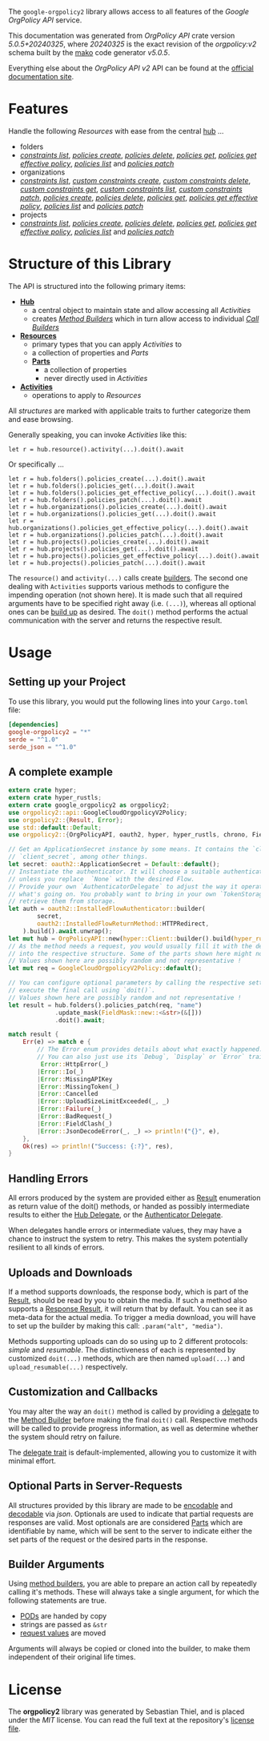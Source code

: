 <!---
DO NOT EDIT !
This file was generated automatically from 'src/generator/templates/api/README.md.mako'
DO NOT EDIT !
-->
The `google-orgpolicy2` library allows access to all features of the *Google OrgPolicy API* service.

This documentation was generated from *OrgPolicy API* crate version *5.0.5+20240325*, where *20240325* is the exact revision of the *orgpolicy:v2* schema built by the [mako](http://www.makotemplates.org/) code generator *v5.0.5*.

Everything else about the *OrgPolicy API* *v2* API can be found at the
[official documentation site](https://cloud.google.com/orgpolicy/docs/reference/rest/index.html).
# Features

Handle the following *Resources* with ease from the central [hub](https://docs.rs/google-orgpolicy2/5.0.5+20240325/google_orgpolicy2/OrgPolicyAPI) ... 

* folders
 * [*constraints list*](https://docs.rs/google-orgpolicy2/5.0.5+20240325/google_orgpolicy2/api::FolderConstraintListCall), [*policies create*](https://docs.rs/google-orgpolicy2/5.0.5+20240325/google_orgpolicy2/api::FolderPolicyCreateCall), [*policies delete*](https://docs.rs/google-orgpolicy2/5.0.5+20240325/google_orgpolicy2/api::FolderPolicyDeleteCall), [*policies get*](https://docs.rs/google-orgpolicy2/5.0.5+20240325/google_orgpolicy2/api::FolderPolicyGetCall), [*policies get effective policy*](https://docs.rs/google-orgpolicy2/5.0.5+20240325/google_orgpolicy2/api::FolderPolicyGetEffectivePolicyCall), [*policies list*](https://docs.rs/google-orgpolicy2/5.0.5+20240325/google_orgpolicy2/api::FolderPolicyListCall) and [*policies patch*](https://docs.rs/google-orgpolicy2/5.0.5+20240325/google_orgpolicy2/api::FolderPolicyPatchCall)
* organizations
 * [*constraints list*](https://docs.rs/google-orgpolicy2/5.0.5+20240325/google_orgpolicy2/api::OrganizationConstraintListCall), [*custom constraints create*](https://docs.rs/google-orgpolicy2/5.0.5+20240325/google_orgpolicy2/api::OrganizationCustomConstraintCreateCall), [*custom constraints delete*](https://docs.rs/google-orgpolicy2/5.0.5+20240325/google_orgpolicy2/api::OrganizationCustomConstraintDeleteCall), [*custom constraints get*](https://docs.rs/google-orgpolicy2/5.0.5+20240325/google_orgpolicy2/api::OrganizationCustomConstraintGetCall), [*custom constraints list*](https://docs.rs/google-orgpolicy2/5.0.5+20240325/google_orgpolicy2/api::OrganizationCustomConstraintListCall), [*custom constraints patch*](https://docs.rs/google-orgpolicy2/5.0.5+20240325/google_orgpolicy2/api::OrganizationCustomConstraintPatchCall), [*policies create*](https://docs.rs/google-orgpolicy2/5.0.5+20240325/google_orgpolicy2/api::OrganizationPolicyCreateCall), [*policies delete*](https://docs.rs/google-orgpolicy2/5.0.5+20240325/google_orgpolicy2/api::OrganizationPolicyDeleteCall), [*policies get*](https://docs.rs/google-orgpolicy2/5.0.5+20240325/google_orgpolicy2/api::OrganizationPolicyGetCall), [*policies get effective policy*](https://docs.rs/google-orgpolicy2/5.0.5+20240325/google_orgpolicy2/api::OrganizationPolicyGetEffectivePolicyCall), [*policies list*](https://docs.rs/google-orgpolicy2/5.0.5+20240325/google_orgpolicy2/api::OrganizationPolicyListCall) and [*policies patch*](https://docs.rs/google-orgpolicy2/5.0.5+20240325/google_orgpolicy2/api::OrganizationPolicyPatchCall)
* projects
 * [*constraints list*](https://docs.rs/google-orgpolicy2/5.0.5+20240325/google_orgpolicy2/api::ProjectConstraintListCall), [*policies create*](https://docs.rs/google-orgpolicy2/5.0.5+20240325/google_orgpolicy2/api::ProjectPolicyCreateCall), [*policies delete*](https://docs.rs/google-orgpolicy2/5.0.5+20240325/google_orgpolicy2/api::ProjectPolicyDeleteCall), [*policies get*](https://docs.rs/google-orgpolicy2/5.0.5+20240325/google_orgpolicy2/api::ProjectPolicyGetCall), [*policies get effective policy*](https://docs.rs/google-orgpolicy2/5.0.5+20240325/google_orgpolicy2/api::ProjectPolicyGetEffectivePolicyCall), [*policies list*](https://docs.rs/google-orgpolicy2/5.0.5+20240325/google_orgpolicy2/api::ProjectPolicyListCall) and [*policies patch*](https://docs.rs/google-orgpolicy2/5.0.5+20240325/google_orgpolicy2/api::ProjectPolicyPatchCall)




# Structure of this Library

The API is structured into the following primary items:

* **[Hub](https://docs.rs/google-orgpolicy2/5.0.5+20240325/google_orgpolicy2/OrgPolicyAPI)**
    * a central object to maintain state and allow accessing all *Activities*
    * creates [*Method Builders*](https://docs.rs/google-orgpolicy2/5.0.5+20240325/google_orgpolicy2/client::MethodsBuilder) which in turn
      allow access to individual [*Call Builders*](https://docs.rs/google-orgpolicy2/5.0.5+20240325/google_orgpolicy2/client::CallBuilder)
* **[Resources](https://docs.rs/google-orgpolicy2/5.0.5+20240325/google_orgpolicy2/client::Resource)**
    * primary types that you can apply *Activities* to
    * a collection of properties and *Parts*
    * **[Parts](https://docs.rs/google-orgpolicy2/5.0.5+20240325/google_orgpolicy2/client::Part)**
        * a collection of properties
        * never directly used in *Activities*
* **[Activities](https://docs.rs/google-orgpolicy2/5.0.5+20240325/google_orgpolicy2/client::CallBuilder)**
    * operations to apply to *Resources*

All *structures* are marked with applicable traits to further categorize them and ease browsing.

Generally speaking, you can invoke *Activities* like this:

```Rust,ignore
let r = hub.resource().activity(...).doit().await
```

Or specifically ...

```ignore
let r = hub.folders().policies_create(...).doit().await
let r = hub.folders().policies_get(...).doit().await
let r = hub.folders().policies_get_effective_policy(...).doit().await
let r = hub.folders().policies_patch(...).doit().await
let r = hub.organizations().policies_create(...).doit().await
let r = hub.organizations().policies_get(...).doit().await
let r = hub.organizations().policies_get_effective_policy(...).doit().await
let r = hub.organizations().policies_patch(...).doit().await
let r = hub.projects().policies_create(...).doit().await
let r = hub.projects().policies_get(...).doit().await
let r = hub.projects().policies_get_effective_policy(...).doit().await
let r = hub.projects().policies_patch(...).doit().await
```

The `resource()` and `activity(...)` calls create [builders][builder-pattern]. The second one dealing with `Activities` 
supports various methods to configure the impending operation (not shown here). It is made such that all required arguments have to be 
specified right away (i.e. `(...)`), whereas all optional ones can be [build up][builder-pattern] as desired.
The `doit()` method performs the actual communication with the server and returns the respective result.

# Usage

## Setting up your Project

To use this library, you would put the following lines into your `Cargo.toml` file:

```toml
[dependencies]
google-orgpolicy2 = "*"
serde = "^1.0"
serde_json = "^1.0"
```

## A complete example

```Rust
extern crate hyper;
extern crate hyper_rustls;
extern crate google_orgpolicy2 as orgpolicy2;
use orgpolicy2::api::GoogleCloudOrgpolicyV2Policy;
use orgpolicy2::{Result, Error};
use std::default::Default;
use orgpolicy2::{OrgPolicyAPI, oauth2, hyper, hyper_rustls, chrono, FieldMask};

// Get an ApplicationSecret instance by some means. It contains the `client_id` and 
// `client_secret`, among other things.
let secret: oauth2::ApplicationSecret = Default::default();
// Instantiate the authenticator. It will choose a suitable authentication flow for you, 
// unless you replace  `None` with the desired Flow.
// Provide your own `AuthenticatorDelegate` to adjust the way it operates and get feedback about 
// what's going on. You probably want to bring in your own `TokenStorage` to persist tokens and
// retrieve them from storage.
let auth = oauth2::InstalledFlowAuthenticator::builder(
        secret,
        oauth2::InstalledFlowReturnMethod::HTTPRedirect,
    ).build().await.unwrap();
let mut hub = OrgPolicyAPI::new(hyper::Client::builder().build(hyper_rustls::HttpsConnectorBuilder::new().with_native_roots().unwrap().https_or_http().enable_http1().build()), auth);
// As the method needs a request, you would usually fill it with the desired information
// into the respective structure. Some of the parts shown here might not be applicable !
// Values shown here are possibly random and not representative !
let mut req = GoogleCloudOrgpolicyV2Policy::default();

// You can configure optional parameters by calling the respective setters at will, and
// execute the final call using `doit()`.
// Values shown here are possibly random and not representative !
let result = hub.folders().policies_patch(req, "name")
             .update_mask(FieldMask::new::<&str>(&[]))
             .doit().await;

match result {
    Err(e) => match e {
        // The Error enum provides details about what exactly happened.
        // You can also just use its `Debug`, `Display` or `Error` traits
         Error::HttpError(_)
        |Error::Io(_)
        |Error::MissingAPIKey
        |Error::MissingToken(_)
        |Error::Cancelled
        |Error::UploadSizeLimitExceeded(_, _)
        |Error::Failure(_)
        |Error::BadRequest(_)
        |Error::FieldClash(_)
        |Error::JsonDecodeError(_, _) => println!("{}", e),
    },
    Ok(res) => println!("Success: {:?}", res),
}

```
## Handling Errors

All errors produced by the system are provided either as [Result](https://docs.rs/google-orgpolicy2/5.0.5+20240325/google_orgpolicy2/client::Result) enumeration as return value of
the doit() methods, or handed as possibly intermediate results to either the 
[Hub Delegate](https://docs.rs/google-orgpolicy2/5.0.5+20240325/google_orgpolicy2/client::Delegate), or the [Authenticator Delegate](https://docs.rs/yup-oauth2/*/yup_oauth2/trait.AuthenticatorDelegate.html).

When delegates handle errors or intermediate values, they may have a chance to instruct the system to retry. This 
makes the system potentially resilient to all kinds of errors.

## Uploads and Downloads
If a method supports downloads, the response body, which is part of the [Result](https://docs.rs/google-orgpolicy2/5.0.5+20240325/google_orgpolicy2/client::Result), should be
read by you to obtain the media.
If such a method also supports a [Response Result](https://docs.rs/google-orgpolicy2/5.0.5+20240325/google_orgpolicy2/client::ResponseResult), it will return that by default.
You can see it as meta-data for the actual media. To trigger a media download, you will have to set up the builder by making
this call: `.param("alt", "media")`.

Methods supporting uploads can do so using up to 2 different protocols: 
*simple* and *resumable*. The distinctiveness of each is represented by customized 
`doit(...)` methods, which are then named `upload(...)` and `upload_resumable(...)` respectively.

## Customization and Callbacks

You may alter the way an `doit()` method is called by providing a [delegate](https://docs.rs/google-orgpolicy2/5.0.5+20240325/google_orgpolicy2/client::Delegate) to the 
[Method Builder](https://docs.rs/google-orgpolicy2/5.0.5+20240325/google_orgpolicy2/client::CallBuilder) before making the final `doit()` call. 
Respective methods will be called to provide progress information, as well as determine whether the system should 
retry on failure.

The [delegate trait](https://docs.rs/google-orgpolicy2/5.0.5+20240325/google_orgpolicy2/client::Delegate) is default-implemented, allowing you to customize it with minimal effort.

## Optional Parts in Server-Requests

All structures provided by this library are made to be [encodable](https://docs.rs/google-orgpolicy2/5.0.5+20240325/google_orgpolicy2/client::RequestValue) and 
[decodable](https://docs.rs/google-orgpolicy2/5.0.5+20240325/google_orgpolicy2/client::ResponseResult) via *json*. Optionals are used to indicate that partial requests are responses 
are valid.
Most optionals are are considered [Parts](https://docs.rs/google-orgpolicy2/5.0.5+20240325/google_orgpolicy2/client::Part) which are identifiable by name, which will be sent to 
the server to indicate either the set parts of the request or the desired parts in the response.

## Builder Arguments

Using [method builders](https://docs.rs/google-orgpolicy2/5.0.5+20240325/google_orgpolicy2/client::CallBuilder), you are able to prepare an action call by repeatedly calling it's methods.
These will always take a single argument, for which the following statements are true.

* [PODs][wiki-pod] are handed by copy
* strings are passed as `&str`
* [request values](https://docs.rs/google-orgpolicy2/5.0.5+20240325/google_orgpolicy2/client::RequestValue) are moved

Arguments will always be copied or cloned into the builder, to make them independent of their original life times.

[wiki-pod]: http://en.wikipedia.org/wiki/Plain_old_data_structure
[builder-pattern]: http://en.wikipedia.org/wiki/Builder_pattern
[google-go-api]: https://github.com/google/google-api-go-client

# License
The **orgpolicy2** library was generated by Sebastian Thiel, and is placed 
under the *MIT* license.
You can read the full text at the repository's [license file][repo-license].

[repo-license]: https://github.com/Byron/google-apis-rsblob/main/LICENSE.md


